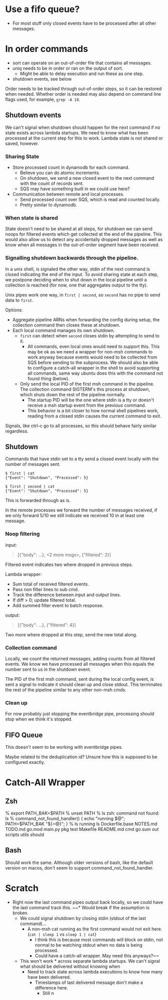 # Use a fifo queue?

* For most stuff only closed events have to be processed after all other messages.



# In order commands
  * sort can operate on an out-of-order file that contains all messages.
  * uniq needs to be in order or ran on the output of sort.
    * Might be able to delay execution and run these as one step.
  * shutdown events, see below

Order needs to be tracked through out-of-order steps, so it can be restored when needed. Whether order is needed
may also depend on command line flags used, for example, `grep -A 10`.

## Shutdown events

We can't signal when shutdown should happen for the next command if no state exists across lambda startups. We
need to know what has been processed at the current step for this to work. Lambda state is not shared or saved, 
however.

### Sharing State

* Store processed count in dynamodb for each command.
    * Believe you can do atomic increments.
    * On shutdown, we send a new closed event to the next command with the count of records sent.
    * SQS may have something built in we could use here?
* Communication between remote and local processes.
    * Send processed count over SQS, which is read and counted locally.
    * Pretty similar to dynamodb.

### When state is shared

State doesn't need to be shared at all steps, for shutdown we can send noops for filtered events which get collected
at the end of the pipeline. This would also allow us to detect any accidentally dropped messages as well as know when
all messages in the out-of-order segment have been received.

### Signalling shutdown backwards through the pipeline.

In a unix shell, is signaled the other way, stdin of the next command is closed indicating the end of the input. To
avoid sharing state at each step, we postpone deciding when to shut down in the local pipeline until a collection is
reached (for now, one that aggregates output to the tty).

Unix pipes work one way, in `first | second`, so `second` has no pipe to send data to `first`.

Options:
  * Aggregate pipeline ARNs when forwarding the config during setup, the collection command then closes these at 
    shutdown.
  * Each local command manages its own shutdown.
    * `first` can detect when `second` closes stdin by attempting to send to it.
        * All commands, even local ones would need to support this. This may be ok as we need a wrapper for non-msh commands
          to work anyway because events would need to be collected from SQS before sending to the subprocess. We should also
          be able to configure a catch-all wrapper in the shell to avoid supporting all commands, same way ubuntu does this
          with the command not found thing (below).
    * Only send the local PID of the first msh command in the pipeline. The collection command SIGTERM's this process at
      shutdown, which shuts down the rest of the pipeline normally.
      * The startup PID will be the one where stdin is a tty or doesn't receive a msh startup event from the previous 
        command.
      * This behavior is a bit closer to how normal shell pipelines work, reading from a closed stdin causes the 
        current command to exit.

Signals, like ctrl-c go to all processes, so this should behave fairly similar regardless.

## Shutdown

Commands that have stdin set to a tty send a closed event locally with the number of messages sent.

```
$ first | cat
{"Event": "Shutdown", "Processed": 5}
```

```
$ first | second | cat
{"Event": "Shutdown", "Processed": 5}
```
This is forwarded through as is.

In the remote processes we forward the number of messages received, if we only forward 5/10 we still indicate we 
received 10 in at least one message.

### Noop filtering

input: 
> [{"body": ...}, <2 more msgs>, {"filtered": 2}]

Filtered event indicates two where dropped in previous steps.

Lambda wrapper:
* Sum total of received filtered events.
* Pass non filter lines to sub cmd.
* Track the difference between input and output lines.
* If diff > 0; update filtered total.
* Add summed filter event to batch response.

output:
> [{"body": ...}, {"filtered": 4}]
 
Two more where dropped at this step, send the new total along.

### Collection command

Locally, we count the returned messages, adding counts from all filtered events. We know we have processed all 
messages when this equals the number sent to us in the shutdown event.

The PID of the first msh command, sent during the local config event, is sent a signal to indicate it should clean 
up and close stdout. This terminates the rest of the pipeline similar to any other non-msh cmds.

### Clean up

For now probably just stopping the eventbridge pipe, processing should stop when we think it's stopped.

## FIFO Queue

This doesn't seem to be working with eventbridge pipes.

Maybe related to the deduplication id? Unsure how this is supposed to be configured exactly.

# Catch-All Wrapper

## Zsh
% export PATH_BAK=$PATH
% unset PATH
% ls
zsh: command not found: ls
% command_not_found_handler() { echo "running $@"; PATH=$PATH_BAK "${=@}"; }
% ls
running ls
Dockerfile.base	NOTES.md	TODO.md		go.mod		main.py		pkg		test
Makefile	README.md	cmd		go.sum		out		scripts		utils
should

## Bash

Should work the same. Although older versions of bash, like the default version on macos, don't seem to support 
command_not_found_handler.

# Scratch

* Right now the last command pipes output back locally, so we could have the last command track this.
  ~~* Would break if the assumption is broken.
    * We could signal shutdown by closing stdin (stdout of the last command)...
        * A non-msh cat running as the first command would not exit here. (`cat | sleep 1` vs `sleep 1 | cat`)
            * I think this is because most commands will block on stdin, not normal to be watching stdout when no data
              is being processed.
            * Could have a catch-all wrapper. May need this anyways?~~
    * This won't work
        *
      across separate lambda startups. We can't signal what should be delivered without knowing when
      * Need to track state across lambda executions to know how many have been delivered.
        * Timestamps of last delivered message don't make a difference here.
            * Still n
